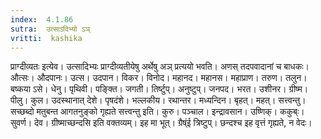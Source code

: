 ```yaml
---
index:  4.1.86
sutra:  उत्साऽदिभ्यो ऽञ्
vritti:  kashika 
---
```


प्राग्दीव्यतः इत्येव। उत्सादिभ्यः प्राग्दीव्यतीयेषु अर्थेषु अञ् प्रत्ययो भवति। अणस् तदपवादानां च बाधकः। औत्सः। औदपानः। उत्स। उदपान। विकर। विनोद। महानद। महानस। महाप्राण। तरुण। तलुन। बष्कया ऽसे। धेनु। पृथिवी। पङ्क्ति। जगती। तिर्ष्टुप्। अनुष्टुप्। जनपद। भरत। उशीनर। ग्रीष्म। पीलु। कुल। उदस्थानात् देशे। पृषदंशे। भल्लकीय। रथान्तर। मध्यन्दिन। बृहत्। महत्। सत्त्वन्तु। सच्छब्दो मतुबन्त आगतनुङ्को गृह्यते सत्त्वन्तु इति। कुरु। पञ्चाल। इन्द्रावसान। उष्णिक्। ककुब्ः। सुवर्ण। देव। ग्रीष्माच्छन्दसि इति वक्तव्यम्। इह मा भूत्। ग्रैष्ंई त्रिष्टुप्। छन्दश्च इह वृत्तं गृह्यते, न वेदः।

